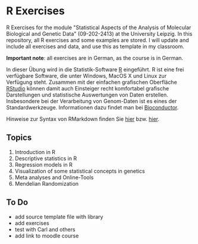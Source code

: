 # R Exercises 

R Exercises for the module "Statistical Aspects of the Analysis of Molecular Biological and Genetic Data" (09-202-2413) at the University Leipzig. In this repository, all R exercises and some examples are stored. I will update and include all exercises and data, and use this as template in my classroom. 

**Important note**: all exercises are in German, as the course is in German. 

In dieser Übung wird in die Statistik-Software [R](https://www.r-project.org/) eingeführt. R ist eine frei verfügbare Software, die unter Windows, MacOS X und Linux zur Verfügung steht. Zusammen mit der einfachen grafischen Oberfläche [RStudio](www.rstudio.com) können damit auch Einsteiger recht komfortabel grafische Darstellungen und statistische Auswertungen von Daten erstellen. Insbesondere bei der Verarbeitung von Genom-Daten ist es eines der Standardwerkzeuge. Informationen dazu findet man bei [Bioconductor](https://www.bioconductor.org/).

Hinweise zur Syntax von RMarkdown finden Sie [hier](https://rstudio.com/wp-content/uploads/2015/02/rmarkdown-cheatsheet.pdf) bzw. [hier](https://rstudio.com/wp-content/uploads/2015/03/rmarkdown-reference.pdf). 

## Topics 

1.  Introduction in R
2.  Descriptive statistics in R
3.  Regression models in R
4.  Visualization of some statistical concepts in genetics
5.  Meta analyses and Online-Tools
6.  Mendelian Randomization

## To Do

* add source template file with library
* add exercises
* test with Carl and others
* add link to moodle course
